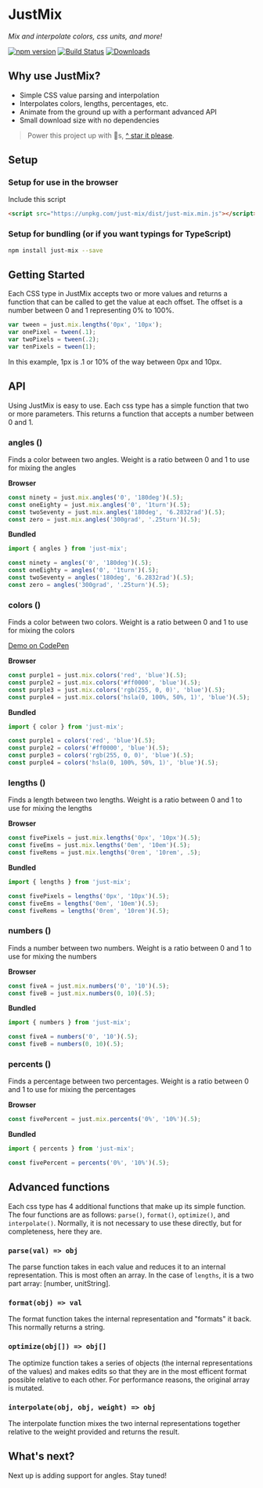 # JustMix

*Mix and interpolate colors, css units, and more!*

[![npm version](https://badge.fury.io/js/just-mix.svg)](https://badge.fury.io/js/just-mix)
[![Build Status](https://travis-ci.org/just-animate/just-mix.svg?branch=master)](https://travis-ci.org/just-animate/just-mix)
[![Downloads](https://img.shields.io/npm/dm/just-mix.svg)](https://www.npmjs.com/package/just-mix)

## Why use JustMix?

- Simple CSS value parsing and interpolation
- Interpolates colors, lengths, percentages, etc.
- Animate from the ground up with a performant advanced API
- Small download size with no dependencies

> Power this project up with 🌟s,  [^ star it please](https://github.com/just-animate/just-mix/stargazers).

## Setup

### Setup for use in the browser
Include this script
```html
<script src="https://unpkg.com/just-mix/dist/just-mix.min.js"></script>
```

### Setup for bundling (or if you want typings for TypeScript)

```bash
npm install just-mix --save
```

## Getting Started

Each CSS type in JustMix accepts two or more values and returns a function that can be called to get the value at each offset. The offset is a number between 0 and 1 representing 0% to 100%.

```ts
var tween = just.mix.lengths('0px', '10px');
var onePixel = tween(.1);
var twoPixels = tween(.2);
var tenPixels = tween(1);
```

In this example, 1px is .1 or 10% of the way between 0px and 10px.

## API

Using JustMix is easy to use. Each css type has a simple function that two or more parameters.  This returns a function that accepts a number between 0 and 1.

### angles ()
Finds a color between two angles.  Weight is a ratio between 0 and 1 to use for mixing the angles

**Browser**
```ts
const ninety = just.mix.angles('0', '180deg')(.5);
const oneEighty = just.mix.angles('0', '1turn')(.5);
const twoSeventy = just.mix.angles('180deg', '6.2832rad')(.5);
const zero = just.mix.angles('300grad', '.25turn')(.5);
```

**Bundled**
```ts
import { angles } from 'just-mix';

const ninety = angles('0', '180deg')(.5);
const oneEighty = angles('0', '1turn')(.5);
const twoSeventy = angles('180deg', '6.2832rad')(.5);
const zero = angles('300grad', '.25turn')(.5);
```

### colors ()
Finds a color between two colors.  Weight is a ratio between 0 and 1 to use for mixing the colors

[Demo on CodePen](http://codepen.io/notoriousb1t/pen/vgjXaP/?editors=0010)

**Browser**
```ts
const purple1 = just.mix.colors('red', 'blue')(.5);
const purple2 = just.mix.colors('#ff0000', 'blue')(.5);
const purple3 = just.mix.colors('rgb(255, 0, 0)', 'blue')(.5);
const purple4 = just.mix.colors('hsla(0, 100%, 50%, 1)', 'blue')(.5);
```

**Bundled**
```ts
import { color } from 'just-mix';

const purple1 = colors('red', 'blue')(.5);
const purple2 = colors('#ff0000', 'blue')(.5);
const purple3 = colors('rgb(255, 0, 0)', 'blue')(.5);
const purple4 = colors('hsla(0, 100%, 50%, 1)', 'blue')(.5);
```

### lengths ()
Finds a length between two lengths.  Weight is a ratio between 0 and 1 to use for mixing the lengths

**Browser**
```ts
const fivePixels = just.mix.lengths('0px', '10px')(.5);
const fiveEms = just.mix.lengths('0em', '10em')(.5);
const fiveRems = just.mix.lengths('0rem', '10rem', .5);
```

**Bundled**
```ts
import { lengths } from 'just-mix';

const fivePixels = lengths('0px', '10px')(.5);
const fiveEms = lengths('0em', '10em')(.5);
const fiveRems = lengths('0rem', '10rem')(.5);
```

### numbers ()
Finds a number between two numbers.  Weight is a ratio between 0 and 1 to use for mixing the numbers

**Browser**
```ts
const fiveA = just.mix.numbers('0', '10')(.5);
const fiveB = just.mix.numbers(0, 10)(.5);
```

**Bundled**
```ts
import { numbers } from 'just-mix';

const fiveA = numbers('0', '10')(.5);
const fiveB = numbers(0, 10)(.5);
```

### percents ()
Finds a percentage between two percentages.  Weight is a ratio between 0 and 1 to use for mixing the percentages

**Browser**
```ts
const fivePercent = just.mix.percents('0%', '10%')(.5);
```

**Bundled**
```ts
import { percents } from 'just-mix';

const fivePercent = percents('0%', '10%')(.5);
```



## Advanced functions
Each css type has 4 additional functions that make up its simple function.  The four functions are as follows: ```parse()```,  ```format()```,  ```optimize()```, and  ```interpolate()```.  Normally, it is not necessary to use these directly, but for completeness, here they are.

### ```parse(val) => obj```

The parse function takes in each value and reduces it to an internal representation.  This is most often an array. In the case of ```lengths```, it is a two part array: [number, unitString].

### ```format(obj) => val```

The format function takes the internal representation and "formats" it back.  This normally returns a string.

### ```optimize(obj[]) => obj[]```

The optimize function takes a series of objects (the internal representations of the values) and makes edits so that they are in the most efficent format possible relative to each other.  For performance reasons, the original array is mutated.

### ```interpolate(obj, obj, weight) => obj```

The interpolate function mixes the two internal representations together relative to the weight provided and returns the result.

## What's next?

Next up is adding support for angles.   Stay tuned!
